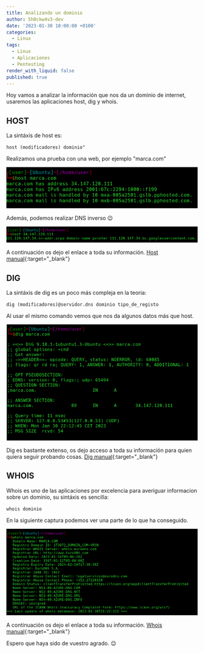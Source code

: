 ```yaml
---
title: Analizando un dominio 
author: 5h0ckw4v3-dev
date: '2023-01-30 10:00:00 +0100'
categories:
  - Linux
tags:
  - Linux
  - Aplicaciones
  - Pentesting
render_with_liquid: false
published: true
---
```


Hoy vamos a analizar la información que nos da un dominio de internet, usaremos las aplicaciones host, dig y whois.

## HOST
La sintáxis de host es:
```plaintext
host (modificadores) dominio"
```
Realizamos una prueba con una web, por ejemplo "marca.com"

![Host](/assets/img/common/dominio1.png)

Además, podemos realizar DNS inverso 😉

![Host](/assets/img/common/dominio2.png)

A continuación os dejo el enlace a toda su información.
[Host manual](https://linux.die.net/man/1/host){:target="_blank"} 


## DIG

La sintáxis de dig es un poco más compleja en la teoria:
```plaintext
dig (modificadores)@servidor.dns dominio tipo_de_registo 
```
Al usar el mismo comando vemos que nos da algunos datos más que host.

![Dig](/assets/img/common/dominio3.png)

Dig es bastante extenso, os dejo acceso a toda su información para quien quiera seguir probando cosas.
[Dig manual](https://linux.die.net/man/1/dig){:target="_blank"}  


## WHOIS

Whois es uno de las aplicaciones por excelencia para averiguar informacion sobre un dominio, su sintáxis es sencilla:

```plaintext
whois dominio
```
En la siguiente captura podemos ver una parte de lo que ha conseguido.

![Whois](/assets/img/common/dominio4.png)

A continuación os dejo el enlace a toda su información.
[Whois manual](https://linux.die.net/man/1/whois){:target="_blank"} 

Espero que haya sido de vuestro agrado. 😉

